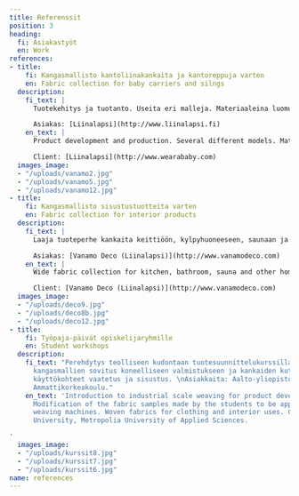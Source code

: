 ```yaml
---
title: Referenssit
position: 3
heading:
  fi: Asiakastyöt
  en: Work
references:
- title:
    fi: Kangasmallisto kantoliinakankaita ja kantoreppuja varten
    en: Fabric collection for baby carriers and silngs
  description:
    fi_text: |
      Tuotekehitys ja tuotanto. Useita eri malleja. Materiaaleina luomupuuvilla (GOTS), merinovilla (konepestävä, mulesing-free), eurooppalainen pellava (Masters of Linen).

      Asiakas: [Liinalapsi](http://www.liinalapsi.fi)
    en_text: |
      Product development and production. Several different models. Materials: organic cotton (GOTS), merino wool (machine washable, mulesing-free), european linen (Masters of Linen).

      Client: [Liinalapsi](http://www.wearababy.com)
  images_image:
  - "/uploads/vanamo2.jpg"
  - "/uploads/vanamo5.jpg"
  - "/uploads/vanamo12.jpg"
- title:
    fi: Kangasmallisto sisustustuotteita varten
    en: Fabric collection for interior products
  description:
    fi_text: |
      Laaja tuoteperhe kankaita keittiöön, kylpyhuoneeseen, saunaan ja kodin muihin käyttökohteisiin.

      Asiakas: [Vanamo Deco (Liinalapsi)](http://www.vanamodeco.com)
    en_text: |
      Wide fabric collection for kitchen, bathroom, sauna and other home uses.

      Client: [Vanamo Deco (Liinalapsi)](http://www.vanamodeco.com)
  images_image:
  - "/uploads/deco9.jpg"
  - "/uploads/deco8b.jpg"
  - "/uploads/deco12.jpg"
- title:
    fi: Työpaja-päivät opiskelijaryhmille
    en: Student workshops
  description:
    fi_text: "Perehdytys teolliseen kudontaan tuotesuunnittelukurssilla. Opiskelijoiden
      kangasmallien sovitus koneelliseen valmistukseen ja kankaiden kutominen. Kankaiden
      käyttökohteet vaatetus ja sisustus. \nAsiakkaita: Aalto-yliopisto, Metropolia
      Ammattikorkeakoulu."
    en_text: 'Introduction to industrial scale weaving for product development courses.
      Modification of the fabric samples made by the students to be appropriate for
      weaving machines. Woven fabrics for clothing and interior uses. Clients: Aalto
      University, Metropolia University of Applied Sciences.

'
  images_image:
  - "/uploads/kurssit8.jpg"
  - "/uploads/kurssit7.jpg"
  - "/uploads/kurssit6.jpg"
name: references
---
```


